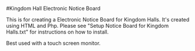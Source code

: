#Kingdom Hall Electronic Notice Board

This is for creating a Electronic Notice Board for Kingdom Halls.
It's created using HTML and Php.
Please see "Setup Notice Board for Kingdom Halls.txt" for instructions on how to install.

Best used with a touch screen monitor.
